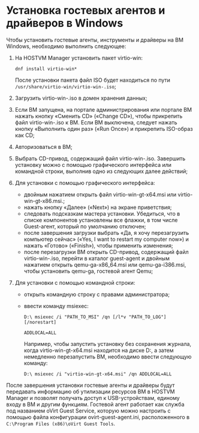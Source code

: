 # Установка гостевых агентов и драйверов в Windows

Чтобы установить гостевые агенты, инструменты и драйверы на ВМ Windows, необходимо выполнить следующее:

1.  На HOSTVM Manager установить пакет virtio-win:&#x20;

    `dnf install virtio-win*`

    После установки пакета файл ISO будет находиться по пути `/usr/share/virtio-win/virtio-win-.iso`;
2. Загрузить virtio-win-.iso в домен хранения данных;
3. Если ВМ запущена, на портале администрирования или портале ВМ нажать кнопку «Сменить CD» («Change CD»), чтобы прикрепить файл virtio-win-.iso к ВМ. Если ВМ выключена, следует нажать кнопку «Выполнить один раз» («Run Once») и прикрепить ISO-образ как CD;
4. Авторизоваться в ВМ;
5. Выбрать CD-привод, содержащий файл virtio-win-.iso. Завершить установку можно с помощью графического интерфейса или командной строки, выполнив одно из следующих далее действий;
6.  Для установки с помощью графического интерфейса:

    * двойным нажатием открыть файл virtio-win-gt-x64.msi или virtio-win-gt-x86.msi.;
    * нажать кнопку «Далее» («Next») на экране приветствия;
    * следовать подсказкам мастера установки. Убедиться, что в списке компонентов установлены все флажки, в том числе Guest-агент, который по умолчанию отключен;
    * после завершения загрузки выбрать «Да, я хочу перезагрузить компьютер сейчас» («Yes, I want to restart my computer now») и нажать «Готово» («Finish»), чтобы применить изменения;
    * после перезагрузки ВМ открыть CD-привод, содержащий файл virtio-win-.iso, перейти в каталог guest-agent и двойным нажатием открыть qemu-ga-x86\_64.msi или qemu-ga-i386.msi, чтобы установить qemu-ga, гостевой агент Qemu;


7. Для установки с помощью командной строки:
   * открыть командную строку с правами администратора;
   *   ввести команду msiexec:

       `D:\ msiexec /i "PATH_TO_MSI" /qn [/l*v "PATH_TO_LOG"][/norestart]`

       `ADDLOCAL=ALL`&#x20;

       Например, чтобы запустить установку без сохранения журнала, когда virtio-win-gt-x64.msi находится на диске D:, а затем немедленно перезапустить ВМ, необходимо ввести следующую команду:

       `D:\ msiexec /i "virtio-win-gt-x64.msi" /qn ADDLOCAL=ALL`

После завершения установки гостевые агенты и драйверы будут передавать информацию об утилизации ресурсов ВМ в HOSTVM Manager и позволят получать доступ к USB-устройствам, единому входу в ВМ и другим функциям. Гостевой агент работает как служба под названием oVirt Guest Service, которую можно настроить с помощью файла конфигурации ovirt-guest-agent.ini, расположенного в `C:\Program Files (x86)\oVirt Guest Tools`.
